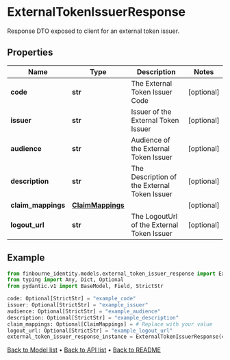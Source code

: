 # ExternalTokenIssuerResponse

Response DTO exposed to client for an external token issuer.
## Properties
Name | Type | Description | Notes
------------ | ------------- | ------------- | -------------
**code** | **str** | The External Token Issuer Code | [optional] 
**issuer** | **str** | Issuer of the External Token Issuer | [optional] 
**audience** | **str** | Audience of the External Token Issuer | [optional] 
**description** | **str** | The Description of the External Token Issuer | [optional] 
**claim_mappings** | [**ClaimMappings**](ClaimMappings.md) |  | [optional] 
**logout_url** | **str** | The LogoutUrl of the External Token Issuer | [optional] 
## Example

```python
from finbourne_identity.models.external_token_issuer_response import ExternalTokenIssuerResponse
from typing import Any, Dict, Optional
from pydantic.v1 import BaseModel, Field, StrictStr

code: Optional[StrictStr] = "example_code"
issuer: Optional[StrictStr] = "example_issuer"
audience: Optional[StrictStr] = "example_audience"
description: Optional[StrictStr] = "example_description"
claim_mappings: Optional[ClaimMappings] = # Replace with your value
logout_url: Optional[StrictStr] = "example_logout_url"
external_token_issuer_response_instance = ExternalTokenIssuerResponse(code=code, issuer=issuer, audience=audience, description=description, claim_mappings=claim_mappings, logout_url=logout_url)

```

[Back to Model list](../README.md#documentation-for-models) &#8226; [Back to API list](../README.md#documentation-for-api-endpoints) &#8226; [Back to README](../README.md)

